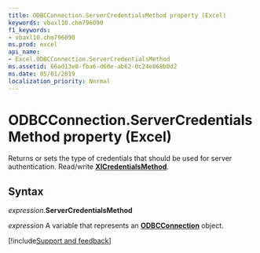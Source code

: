 ```yaml
---
title: ODBCConnection.ServerCredentialsMethod property (Excel)
keywords: vbaxl10.chm796090
f1_keywords:
- vbaxl10.chm796090
ms.prod: excel
api_name:
- Excel.ODBCConnection.ServerCredentialsMethod
ms.assetid: 66ad13e8-fba6-d60e-ab62-0c24e868b0d2
ms.date: 05/01/2019
localization_priority: Normal
---
```



# ODBCConnection.ServerCredentialsMethod property (Excel)

Returns or sets the type of credentials that should be used for server authentication. Read/write **[XlCredentialsMethod](Excel.XlCredentialsMethod.md)**.


## Syntax

_expression_.**ServerCredentialsMethod**

_expression_ A variable that represents an **[ODBCConnection](Excel.ODBCConnection.md)** object.




[!include[Support and feedback](~/includes/feedback-boilerplate.md)]